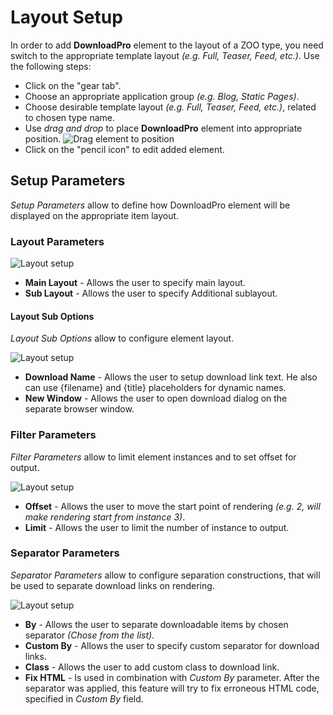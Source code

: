 # Layout Setup

In order to add **DownloadPro** element to the layout of a ZOO type, you need switch to the appropriate template layout *(e.g. Full, Teaser, Feed, etc.)*. Use the following steps:

- Click on the "gear tab".
- Choose an appropriate application group *(e.g. Blog, Static Pages)*.
- Choose desirable template layout *(e.g. Full, Teaser, Feed, etc.)*, related to chosen type name.
- Use *drag and drop* to place **DownloadPro** element into appropriate position.
![Drag element to position](http://joolanders.github.io/Docs/docs/DownloadPro/images/drag_to_position.png)
- Click on the "pencil icon" to edit added element.

## Setup Parameters
*Setup Parameters* allow to define how DownloadPro element will be displayed on the appropriate item layout.

### Layout Parameters

![Layout setup](http://joolanders.github.io/Docs/docs/DownloadPro/images/layout_setup_layout.png)

- **Main Layout** - Allows the user to specify main layout.
- **Sub Layout** - Allows the user to specify Additional sublayout.

#### Layout Sub Options

*Layout Sub Options* allow to configure element layout.

![Layout setup](http://joolanders.github.io/Docs/docs/DownloadPro/images/layout_setup_additional.png)

- **Download Name** - Allows the user to setup download link text. He also can use {filename} and {title} placeholders for dynamic names.
- **New Window** - Allows the user to open download dialog on the separate browser window.

### Filter Parameters

*Filter Parameters* allow to limit element instances and to set offset for output.

![Layout setup](http://joolanders.github.io/Docs/docs/DownloadPro/images/layout_setup_filter.png)

- **Offset** - Allows the user to move the start point of rendering *(e.g. 2, will make rendering start from instance 3)*.
- **Limit** - Allows the user to limit the number of instance to output.

### Separator Parameters

*Separator Parameters* allow to configure separation constructions, that will be used to separate download links on rendering.

![Layout setup](http://joolanders.github.io/Docs/docs/DownloadPro/images/layout_setup_separator.png)

- **By** - Allows the user to separate downloadable items by chosen separator *(Chose from the list)*.
- **Custom By** - Allows the user to specify custom separator for download links.
- **Class** - Allows the user to add custom class to download link.
- **Fix HTML** - Is used in combination with *Custom By* parameter. After the separator was applied, this feature will try to fix erroneous HTML code, specified in *Custom By* field.
